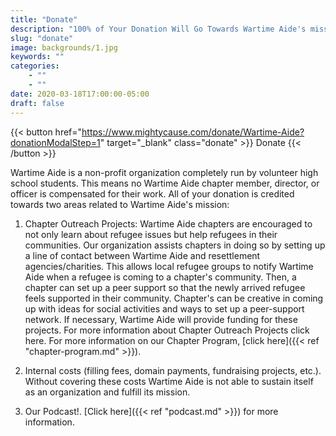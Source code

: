 ```yaml
---
title: "Donate"
description: "100% of Your Donation Will Go Towards Wartime Aide's mission"
slug: "donate"
image: backgrounds/1.jpg
keywords: ""
categories: 
    - ""
    - ""
date: 2020-03-18T17:00:00-05:00
draft: false
---
```


{{< button href="https://www.mightycause.com/donate/Wartime-Aide?donationModalStep=1" target="_blank" class="donate" >}}
Donate
{{< /button >}}

Wartime Aide is a non-profit organization completely run by volunteer high school students. This means no Wartime Aide chapter member, director, or officer is compensated for their work. All of your donation is credited towards two areas related to Wartime Aide's mission:

1. Chapter Outreach Projects: Wartime Aide chapters are encouraged to not only learn about refugee issues but help refugees in their communities. Our organization assists chapters in doing so by setting up a line of contact between Wartime Aide and resettlement agencies/charities. This allows local refugee groups to notify Wartime Aide when a refugee is coming to a chapter's community. Then, a chapter can set up a peer support so that the newly arrived refugee feels supported in their community. Chapter's can be creative in coming up with ideas for social activities and ways to set up a peer-support network. If necessary, Wartime Aide will provide funding for these projects. For more information about Chapter Outreach Projects click here. For more information on our Chapter Program, [click here]({{< ref "chapter-program.md" >}}). 

2. Internal costs (filling fees, domain payments, fundraising projects, etc.). Without covering these costs Wartime Aide is not able to sustain itself as an organization and fulfill its mission. 

3. Our Podcast!. [Click here]({{< ref "podcast.md" >}}) for more information.